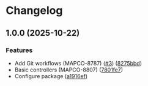 # Changelog

## 1.0.0 (2025-10-22)


### Features

* Add Git workflows (MAPCO-8787) ([#3](https://github.com/MapColonies/yahalom-ui-components/issues/3)) ([8275bbd](https://github.com/MapColonies/yahalom-ui-components/commit/8275bbdd26f81bde1a235cabb371437a2c1d8c3a))
* Basic controllers (MAPCO-8807) ([7801fe7](https://github.com/MapColonies/yahalom-ui-components/commit/7801fe7c85a0b0731523c63402109368779aeb71))
* Configure package ([a1916ef](https://github.com/MapColonies/yahalom-ui-components/commit/a1916ef045ee760e5b9658780c1765064f2b9223))
